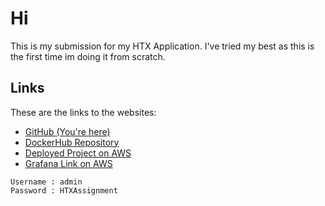 # Hi

This is my submission for my HTX Application. I've tried my best as this is the first time im doing it from scratch.

## Links

These are the links to the websites:
- [GitHub (You're here)](https://github.com/ZLightningZAP/HTXApp)
- [DockerHub Repository](https://hub.docker.com/r/zlightningzap/htx-assignment)
- [Deployed Project on AWS](https://github.com/chjj/marked)
- [Grafana Link on AWS](http://a007a4472e880452ebf911696f6c766c-701920038.ap-southeast-1.elb.amazonaws.com)
```
Username : admin
Password : HTXAssignment
```
